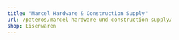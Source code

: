 ```yaml
---
title: "Marcel Hardware & Construction Supply"
url: /pateros/marcel-hardware-und-construction-supply/
shop: Eisenwaren
---
```

